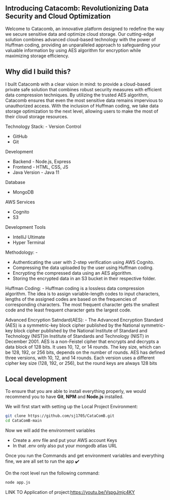 ## Introducing Catacomb: Revolutionizing Data Security and Cloud Optimization

Welcome to Catacomb, an innovative platform designed to redefine the way we secure sensitive data and optimize cloud storage. Our cutting-edge solution combines advanced cloud-based technology with the power of Huffman coding, providing an unparalleled approach to safeguarding your valuable information by using AES algorithm for encryption while maximizing storage efficiency.

## Why did I build this?

I built Catacomb with a clear vision in mind: to provide a cloud-based private safe solution that combines robust security measures with efficient data compression techniques. By utilizing the trusted AES algorithm, Catacomb ensures that even the most sensitive data remains impervious to unauthorized access. With the inclusion of Huffman coding, we take data storage optimization to the next level, allowing users to make the most of their cloud storage resources.

Technology Stack: -
Version Control
- GitHub
- Git

Development
- Backend - Node.js, Express
- Frontend -  HTML, CSS, JS
- Java Version - Java 11

Database
- MongoDB

AWS Services
- Cognito
- S3

Development Tools
- IntelliJ Ultimate
- Hyper Terminal

Methodology: -
- Authenticating the user with 2-step verification using AWS Cognito.
- Compressing the data uploaded by the user using Huffman coding.
- Encrypting the compressed data using an AES algorithm.
- Storing the encrypted data in an S3 bucket in their respective folder.

Huffman Coding: - Huffman coding is a lossless data compression algorithm. The idea is to assign variable-length codes to input characters, lengths of the assigned codes are based on the frequencies of corresponding characters. The most frequent character gets the smallest code and the least frequent character gets the largest code.

Advanced Encryption Satndard(AES): -
The Advanced Encryption Standard (AES) is a symmetric-key block cipher published by the National symmetric-key block cipher published by the National Institute of Standard and Technology (NIST)in Institute of Standards and Technology (NIST) in December 2001. AES is a non-Feistel cipher that encrypts and decrypts a data block of 128 bits. It uses 10, 12, or 14 rounds. The key size, which can be 128, 192, or 256 bits, depends on the number of rounds. AES has defined three versions, with 10, 12, and 14 rounds. Each version uses a different cipher key size (128, 192, or 256), but the round keys are always 128 bits

## Local development

To ensure that you are able to install everything properly, we would recommend you to have <b>Git</b>, <b>NPM</b> and <b>Node.js</b> installed.

We will first start with setting up the Local Project Environment:

```sh
git clone https://github.com/sj1705/CataComB.git
cd CataComB-main
```
Now we will add the environment variables

 - Create a .env file and put your AWS account Keys
 - In that .env only also put your mongodb atlas URL

Once you run the Commands and get environment variables and everything fine, we are all set to run the app ✔️

On the root level run the following command:

```sh
node app.js
```

LINK TO Application of project:https://youtu.be/VspgJmjc4KY
